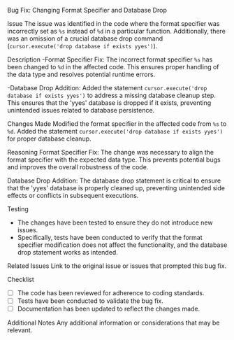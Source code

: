 Bug Fix: Changing Format Specifier and Database Drop

Issue
The issue was identified in the code where the format specifier was incorrectly set as `%s` instead of `%d` in a particular function. Additionally, there was an omission of a crucial database drop command (`cursor.execute('drop database if exists yyes')`).

Description
-Format Specifier Fix:
The incorrect format specifier `%s` has been changed to `%d` in the affected code. This ensures proper handling of the data type and resolves potential runtime errors.

-Database Drop Addition:
Added the statement `cursor.execute('drop database if exists yyes')` to address a missing database cleanup step. This ensures that the 'yyes' database is dropped if it exists, preventing unintended issues related to database persistence.

Changes Made
Modified the format specifier in the affected code from `%s` to `%d`.
Added the statement `cursor.execute('drop database if exists yyes')` for proper database cleanup.

Reasoning
Format Specifier Fix:
The change was necessary to align the format specifier with the expected data type. This prevents potential bugs and improves the overall robustness of the code.

Database Drop Addition:
The database drop statement is critical to ensure that the 'yyes' database is properly cleaned up, preventing unintended side effects or conflicts in subsequent executions.

Testing
- The changes have been tested to ensure they do not introduce new issues.
- Specifically, tests have been conducted to verify that the format specifier modification does not affect the functionality, and the database drop statement works as intended.

Related Issues
Link to the original issue or issues that prompted this bug fix.

Checklist
- [ ] The code has been reviewed for adherence to coding standards.
- [ ] Tests have been conducted to validate the bug fix.
- [ ] Documentation has been updated to reflect the changes made.

Additional Notes
Any additional information or considerations that may be relevant.
